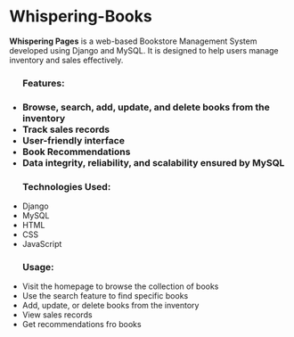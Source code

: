 # Whispering-Books

<b>Whispering Pages</b> is a web-based Bookstore Management System developed using Django and MySQL. It is designed to help users manage inventory and sales effectively.

<ul><h3>Features:<h3>
<li>Browse, search, add, update, and delete books from the inventory</li>
<li>Track sales records</li>
<li>User-friendly interface</li>
<li>Book Recommendations</li>
<li>Data integrity, reliability, and scalability ensured by MySQL</li></ul>


<ul><h3>Technologies Used:</h3>
<li>Django</li>
<li>MySQL</li>
<li>HTML</li>
<li>CSS</li>
<li>JavaScript</li></ul>


<ul><h3>Usage:</h3>
<li>Visit the homepage to browse the collection of books</li>
<li>Use the search feature to find specific books</li>
<li>Add, update, or delete books from the inventory</li>
<li>View sales records</li>
<li>Get recommendations fro books</li>
</ul>
